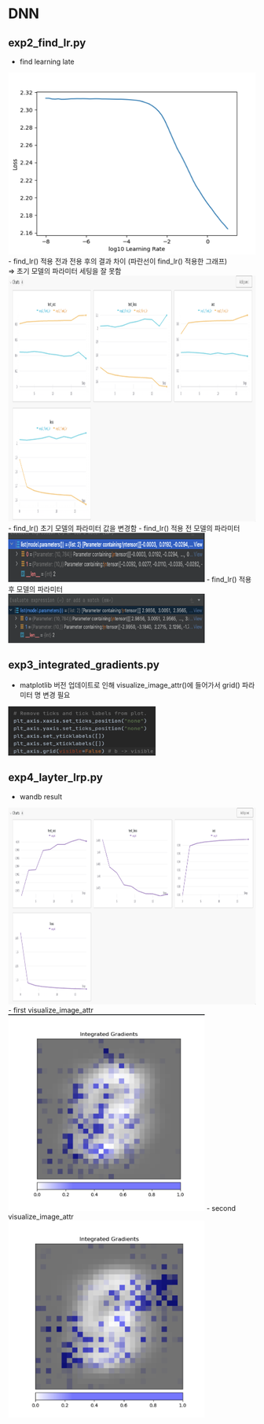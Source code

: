 # DNN
## exp2_find_lr.py
- find learning late <br>
<img src="./images/find_learning_late.png" width="600" height="370">
- find_lr() 적용 전과 전용 후의 결과 차이 (파란선이 find_lr() 적용한 그래프) <br>
=> 초기 모델의 파라미터 세팅을 잘 못함
<img src="./images/exp2_result.png" width="800" height="500">
  - find_lr() 초기 모델의 파라미터 값을 변경함
    - find_lr() 적용 전 모델의 파라미터 <br>
  <img src="./images/before_find_lr.png" width="400" height="100">
    - find_lr() 적용 후 모델의 파라미터
  <img src="./images/after_find_lr.png" width="400" height="100">


## exp3_integrated_gradients.py
- matplotlib 버전 업데이트로 인해 visualize_image_attr()에 들어가서 grid() 파라미터 명 변경 필요<br>
<img src="./images/exp_error.png" width="300" height="100">


## exp4_layter_lrp.py
- wandb result <br>
<img src="./images/exp4_result.png" width="800" height="400">
- first visualize_image_attr <br>
<img src="./images/exp4_1.png" width="400" height="400">
- second visualize_image_attr <br>
<img src="./images/exp4_10.png" width="400" height="400">

